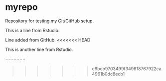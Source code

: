 # myrepo

Repository for testing my Git/GitHub setup.

This is a line from Rstudio.

Line added from GitHub.
<<<<<<< HEAD

This is another line from Rstudio.

=======
>>>>>>> e6bcb9703499f349818767922ca4961b0dc8ecb1

